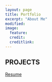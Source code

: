 ```yaml
---
layout: page
title: Portfolio
excerpt: "About Me"
modified: 
image: 
  feature:  
  credit: 
  creditlink: 
---
```

## PROJECTS

 <a markdown="0" href="http://indrajith.me/resume" class="btn">Resume</a>
